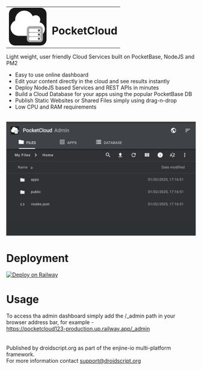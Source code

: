 <table>
  <tr>
    <td>
      <img src="admin/assets/pocketcloud.png" alt="PocketCloud Icon" width="100"/>
    </td>
    <td>
      <h1>PocketCloud</h1>
    </td>
  </tr>
</table>

Light weight, user friendly Cloud Services built on PocketBase, NodeJS and PM2

- Easy to use online dashboard
- Edit your content directly in the cloud and see results instantly
- Deploy NodeJS based Services and REST APIs in minutes
- Build a Cloud Database for your apps using the popular PocketBase DB
- Publish Static Websites or Shared Files simply using drag-n-drop
- Low CPU and RAM requirements
  
<br>
<img src="docs/img/pocketcloud-files.png" alt="PocketCloud Screenshot" width="600"/>


# Deployment

[![Deploy on Railway](https://railway.com/button.svg)](https://railway.com/template/K_hIfx?referralCode=Kmx4M5)

# Usage

To access tha admin dashboard simply add the /_admin path in your browser address bar, for example - <br>
     https://pocketcloud123-production.up.railway.app/_admin
<br>
<br>
<br>
Published by droidscript.org as part of the enjine-io multi-platform framework.<br>
For more information contact support@droidscript.org


     

